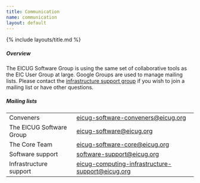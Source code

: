 ```yaml
---
title: Communication
name: communication
layout: default
---
```

{% include layouts/title.md %}

##### Overview
The EICUG Software Group is using the same set of collaborative tools as the EIC User Group at large.
Google Groups are used to manage mailing lists. Please contact the <a href="mailto:eicug-computing-infrastructure-support@eicug.org">infrastructure support group</a> if you wish to join a mailing list or have other questions.

##### Mailing lists
<table width="80%">
<tr><td>Conveners</td><td><a href="mailto:eicug-software-conveners@eicug.org">eicug-software-conveners@eicug.org</a></td></tr>
<tr><td>The EICUG Software Group</td><td><a href="mailto:eicug-software@eicug.org">eicug-software@eicug.org</a></td></tr>
<tr><td>The Core Team</td><td><a href="mailto:eicug-software-core@eicug.org">eicug-software-core@eicug.org</a></td></tr>
<tr><td>Software support</td><td><a href="mailto:software-support@eicug.org">software-support@eicug.org</a></td></tr>
<tr><td>Infrastructure support</td><td><a href="mailto:eicug-computing-infrastructure-support@eicug.org">eicug-computing-infrastructure-support@eicug.org</a></td></tr>
</table>

